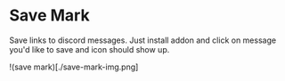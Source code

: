 # Save Mark

Save links to discord messages. Just install addon and click on message you'd like to save and icon should show up.

!(save mark)[./save-mark-img.png]
